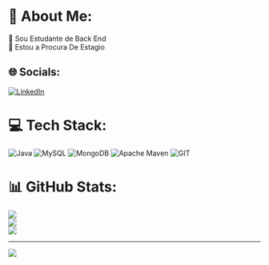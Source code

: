 # 💫 About Me:
🔭 Sou Estudante de Back End <br>🤝 Estou a Procura De Estagio<br> 


## 🌐 Socials:
[![LinkedIn](https://img.shields.io/badge/LinkedIn-%230077B5.svg?logo=linkedin&logoColor=white)](https://linkedin.com/in/https://www.linkedin.com/in/thiago-nunes-59543b280/) 

# 💻 Tech Stack:
![Java](https://img.shields.io/badge/java-%23ED8B00.svg?style=for-the-badge&logo=java&logoColor=white) ![MySQL](https://img.shields.io/badge/mysql-%2300f.svg?style=for-the-badge&logo=mysql&logoColor=white) ![MongoDB](https://img.shields.io/badge/MongoDB-%234ea94b.svg?style=for-the-badge&logo=mongodb&logoColor=white) ![Apache Maven](https://img.shields.io/badge/Apache%20Maven-C71A36?style=for-the-badge&logo=Apache%20Maven&logoColor=white) ![GIT](https://img.shields.io/badge/Git-fc6d26?style=for-the-badge&logo=git&logoColor=white)
# 📊 GitHub Stats:
![](https://github-readme-stats.vercel.app/api?username=ThiagoStack&theme=highcontrast&hide_border=false&include_all_commits=false&count_private=false)<br/>
![](https://github-readme-streak-stats.herokuapp.com/?user=ThiagoStack&theme=highcontrast&hide_border=false)<br/>
![](https://github-readme-stats.vercel.app/api/top-langs/?username=ThiagoStack&theme=highcontrast&hide_border=false&include_all_commits=false&count_private=false&layout=compact)

---
[![](https://visitcount.itsvg.in/api?id=ThiagoStack&icon=0&color=0)](https://visitcount.itsvg.in)

<!-- Proudly created with GPRM ( https://gprm.itsvg.in ) -->
